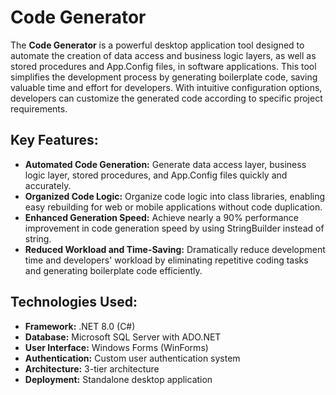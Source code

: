 # Code Generator
The **Code Generator** is a powerful desktop application tool designed to automate the creation of data access and business logic layers, as well as stored procedures and App.Config files, in software applications. This tool simplifies the development process by generating boilerplate code, saving valuable time and effort for developers. With intuitive configuration options, developers can customize the generated code according to specific project requirements.

## Key Features:
* **Automated Code Generation:** Generate data access layer, business logic layer, stored procedures, and App.Config files quickly and accurately.
* **Organized Code Logic:** Organize code logic into class libraries, enabling easy rebuilding for web or mobile applications without code duplication.
* **Enhanced Generation Speed:** Achieve nearly a 90% performance improvement in code generation speed by using StringBuilder instead of string.
* **Reduced Workload and Time-Saving:** Dramatically reduce development time and developers' workload by eliminating repetitive coding tasks and generating boilerplate code efficiently.

## Technologies Used:
* **Framework:** .NET 8.0 (C#)
* **Database:** Microsoft SQL Server with ADO.NET
* **User Interface:** Windows Forms (WinForms)
* **Authentication:** Custom user authentication system
* **Architecture:** 3-tier architecture
* **Deployment:** Standalone desktop application